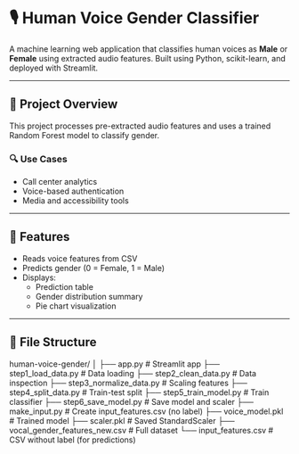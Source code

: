 # 🎙️ Human Voice Gender Classifier

A machine learning web application that classifies human voices as **Male** or **Female** using extracted audio features. Built using Python, scikit-learn, and deployed with Streamlit.

---

## 📌 Project Overview

This project processes pre-extracted audio features and uses a trained Random Forest model to classify gender.

### 🔍 Use Cases
- Call center analytics
- Voice-based authentication
- Media and accessibility tools

---

## 🧠 Features

- Reads voice features from CSV
- Predicts gender (0 = Female, 1 = Male)
- Displays:
  - Prediction table
  - Gender distribution summary
  - Pie chart visualization

---

## 📂 File Structure
human-voice-gender/
│
├── app.py # Streamlit app
├── step1_load_data.py # Data loading
├── step2_clean_data.py # Data inspection
├── step3_normalize_data.py # Scaling features
├── step4_split_data.py # Train-test split
├── step5_train_model.py # Train classifier
├── step6_save_model.py # Save model and scaler
├── make_input.py # Create input_features.csv (no label)
├── voice_model.pkl # Trained model
├── scaler.pkl # Saved StandardScaler
├── vocal_gender_features_new.csv # Full dataset
└── input_features.csv # CSV without label (for predictions)
